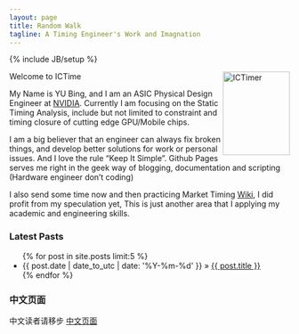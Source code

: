 ```yaml
---
layout: page
title: Random Walk 
tagline: A Timing Engineer's Work and Imagnation 
---
```

{% include JB/setup %}

<!---
-->
<img src="http://ictime.github.com/image/local.jpg"  width="120" height="150" title="ICTimer" align="right" />

Welcome to ICTime  

My Name is YU Bing, and I am an ASIC Physical Design Engineer at [NVIDIA](http://www.nvidia.com/page/home.html). Currently I am focusing on the Static Timing Analysis, include but not limited to constraint and timing closure of cutting edge GPU/Mobile chips.  

I am a big believer that an engineer can always fix broken things, and develop better solutions for work or personal issues. 
And I love the rule “Keep It Simple”. Github Pages serves me right in the geek way of blogging, documentation and scripting (Hardware engineer don’t coding)  

I also send some time now and then practicing Market Timing [Wiki](http://en.wikipedia.org/wiki/Market_timing), I did profit from my speculation yet, This is just another area that I applying my academic and engineering skills. 


### Latest Pasts 

<ul class="posts">
  {% for post in site.posts limit:5 %}
    <li><span>{{ post.date | date_to_utc | date: '%Y-%m-%d' }}</span> &raquo; <a href="{{ BASE_PATH }}{{ post.url }}">{{ post.title }}</a></li>
  {% endfor %}
</ul>

### 中文页面
中文读者请移步 [中文页面](http://ictime.github.com/)
